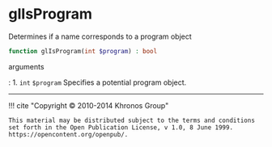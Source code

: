 # glIsProgram
Determines if a name corresponds to a program object

```php
function glIsProgram(int $program) : bool
```

arguments

:    1. `int` `$program` Specifies a potential program object.

---
     

!!! cite "Copyright © 2010-2014 Khronos Group"

    This material may be distributed subject to the terms and conditions set forth in the Open Publication License, v 1.0, 8 June 1999. https://opencontent.org/openpub/.